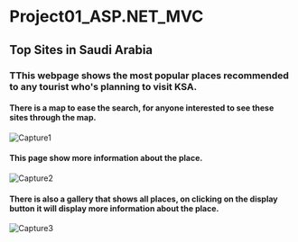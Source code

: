 # Project01_ASP.NET_MVC

## Top Sites in  Saudi Arabia 
### TThis webpage shows the most popular places recommended to any tourist who's planning to visit KSA. 


#### There is a map to ease the search, for anyone interested to see these sites through the map.
![Capture1](https://user-images.githubusercontent.com/82495629/120091996-8c2bf900-c118-11eb-802a-45e1bd602741.PNG)


#### This page show more information about the place. 
![Capture2](https://user-images.githubusercontent.com/82495629/120092034-c85f5980-c118-11eb-9719-b500503aabc3.PNG)


#### There is also a gallery that shows all places, on clicking on the display button it will display more information about the place. 
![Capture3](https://user-images.githubusercontent.com/82495629/120092278-6273d180-c11a-11eb-8c2c-289b7ba6cbac.PNG)



